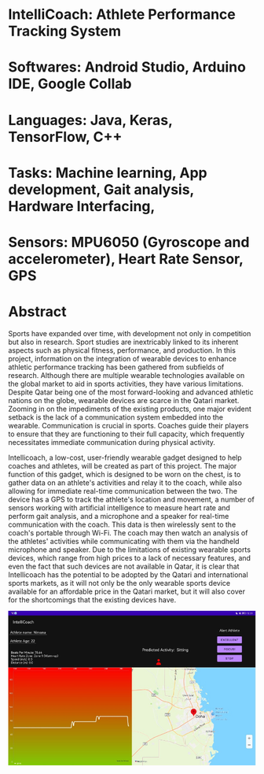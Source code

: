 # IntelliCoach: Athlete Performance Tracking System

# Softwares: Android Studio, Arduino IDE, Google Collab
# Languages: Java, Keras, TensorFlow, C++
# Tasks: Machine learning, App development, Gait analysis, Hardware Interfacing, 
# Sensors: MPU6050 (Gyroscope and accelerometer), Heart Rate Sensor, GPS 

# Abstract
Sports have expanded over time, with development not only in competition but also in research. Sport studies are inextricably linked to its inherent aspects such as physical fitness, performance, and production. In this project, information on the integration of wearable devices to enhance athletic performance tracking has been gathered from subfields of research. Although there are multiple wearable technologies available on the global market to aid in sports activities, they have various limitations. Despite Qatar being one of the most forward-looking and advanced athletic nations on the globe, wearable devices are scarce in the Qatari market. Zooming in on the impediments of the existing products, one major evident setback is the lack of a communication system embedded into the wearable. Communication is crucial in sports. Coaches guide their players to ensure that they are functioning to their full capacity, which frequently necessitates immediate communication during physical activity.

Intellicoach, a low-cost, user-friendly wearable gadget designed to help coaches and athletes, will be created as part of this project. The major function of this gadget, which is designed to be worn on the chest, is to gather data on an athlete's activities and relay it to the coach, while also allowing for immediate real-time communication between the two. The device has a GPS to track the athlete's location and movement, a number of sensors working with artificial intelligence to measure heart rate and perform gait analysis, and a microphone and a speaker for real-time communication with the coach. This data is then wirelessly sent to the coach's portable through Wi-Fi. The coach may then watch an analysis of the athletes' activities while communicating with them via the handheld microphone and speaker. Due to the limitations of existing wearable sports devices, which range from high prices to a lack of necessary features, and even the fact that such devices are not available in Qatar, it is clear that Intellicoach has the potential to be adopted by the Qatari and international sports markets, as it will not only be the only wearable sports device available for an affordable price in the Qatari market, but it will also cover for the shortcomings that the existing devices have.

![Tablet GUI](https://github.com/nirvanaaladal/Portfolio/blob/main/SENIOR%20DESIGN%20PROJECT/Picture1.jpg)

